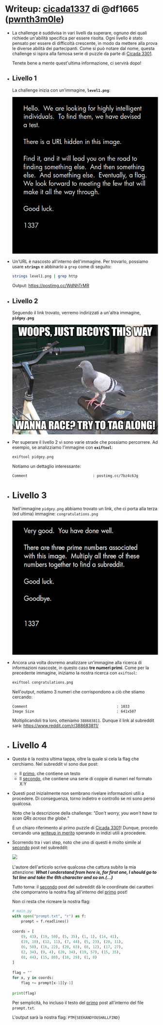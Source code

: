 # Writeup: [cicada1337](https://training.olicyber.it/challenges#challenge-160) di @df1665 ([pwnth3m0le](https://pwnthem0le.polito.it/)) 
 


- La challenge è suddivisa in vari livelli da superare, ognuno dei quali richiede un'abilità specifica per essere risolta. Ogni livello è stato pensato per essere di difficoltà crescente, in modo da mettere alla prova le diverse abilità dei partecipanti. Come si può notare dal nome, questa challenge si ispira alla famosa serie di puzzle da parte di [Cicada 3301](https://it.wikipedia.org/wiki/Cicada_3301).
  
  Tenete bene a mente quest'ultima informazione, ci servirà dopo!
- ## Livello 1
  
  La challenge inizia con un'immagine, **`level1.png`**:
  
  ![](https://raw.githubusercontent.com/Davidtozz/CTFs/main/olicyber/sections/m0leCon%202021%20-%20Beginner%20CTF/cicada1337/level1.png)
- Un'URL è nascosto all'interno dell'immagine. Per trovarlo, possiamo usare **`strings`** e abbinarlo a `grep` come di seguito:
  ```bash
  strings level1.png | grep http
  ```
  Output: https://postimg.cc/WdNhTrMR
- ## Livello 2
  
  Seguendo il link trovato, verremo indirizzati a un'altra immagine, **`pidgey.png`**
  
  ![](https://raw.githubusercontent.com/Davidtozz/CTFs/main/olicyber/sections/m0leCon%202021%20-%20Beginner%20CTF/cicada1337/pidgey.jpg)
- Per superare il livello 2 vi sono varie strade che possiamo percorrere. Ad esempio, se analizziamo l'immagine con **`exiftool`**:
  ```bash
  exiftool pidgey.png
  ```
  
  Notiamo un dettaglio interessante:
  ```
  Comment                              : postimg.cc/7bz4c6Jg
  ```
- # Livello 3
  
  Nell'immagine `pidgey.png` abbiamo trovato un link, che ci porta alla terza (ed ultima) immagine:
  `congratulations.png`
  
  ![](https://raw.githubusercontent.com/Davidtozz/CTFs/main/olicyber/sections/m0leCon%202021%20-%20Beginner%20CTF/cicada1337/congratulations.jpg)
- Ancora una volta dovremo analizzare un'immagine alla ricerca di informazioni nascoste, in questo caso **tre numeri primi**. Come per la precedente immagine, iniziamo la nostra ricerca con `exiftool`:
  ```bash 
  exiftool congratulations.png
  ```
  
  
  Nell'output, notiamo 3 numeri che corrispondono a ciò che stiamo cercando:
  
  ```
  Comment                                         : 1033    
  Image Size                                      : 641x587
  ```
  
  Moltiplicandoli tra loro, otteniamo `388683811`. 
  Dunque il link al subreddit sarà: https://www.reddit.com/r/388683811/
- # Livello 4
- Questa è la nostra ultima tappa, oltre la quale si cela la flag che cerchiamo. Nel subreddit vi sono due post:
	- Il [primo](https://www.reddit.com/r/388683811/comments/tcdcpw/_/), che contiene un testo
	- Il [secondo](https://www.reddit.com/r/388683811/comments/tcddrw/_/), che contiene una serie di coppie di numeri nel formato X:Y
- Questi post inizialmente non sembrano rivelare informazioni utili a procedere. Di conseguenza, torno indietro e controllo se mi sono perso qualcosa.
  
  Noto che la descrizione della challenge:
  *"Don't worry, you won't have to scan QRs across the globe."*
  
  È un chiaro riferimento al primo puzzle di [Cicada 3301](https://it.wikipedia.org/wiki/Cicada_3301)! Dunque, procedo cercando una [writeup in merito](https://anilcelik.medium.com/en-tryhackme-cicada-3301-vol-1-write-up-9f7eb4fec1fd) sperando in indizi utili a procedere.
- Scorrendo tra i vari step, noto che uno di questi è molto simile al [secondo](https://www.reddit.com/r/388683811/comments/tcddrw/_/) post nel subreddit:
  
  ![](https://miro.medium.com/v2/resize:fit:720/0*pJSsxvaxLpxgxskT)
  
  L'autore dell'articolo scrive qualcosa che cattura subito la mia attenzione:
  ***What I understand from here is, for first one, I should go to 1st line and take the 6th character and so on.(...)***
  
  Tutto torna: il [secondo](https://www.reddit.com/r/388683811/comments/tcddrw/_/) post del subreddit dà le coordinate dei caratteri che comporranno la nostra flag all'interno del [primo](https://www.reddit.com/r/388683811/comments/tcdcpw/_/) post!
  
  Non ci resta che ricreare la nostra flag:
  ```python
  # main.py
  with open("prompt.txt", "r") as f:
      prompt = f.readlines()
  
  coords = [ 
      (9, 43), (19, 50), (5, 35), (1, 1), (14, 41), 
      (19, 10), (12, 11), (7, 44), (5, 23), (20, 11),
      (6, 58), (16, 22), (20, 63), (8, 12), (17, 27),
      (2, 34), (9, 4), (20, 34), (19, 57), (15, 35),
      (8, 44), (15, 80), (18, 29), (1, 8)
  ]
  
  flag = ""
  for x, y in coords:
      flag += prompt[x-1][y-1]
  
  print(flag)
  ```
  Per semplicità, ho incluso il testo del [primo](https://www.reddit.com/r/388683811/comments/tcdcpw/_/) post all'interno del file `prompt.txt`. 
  
  L'output sarà la nostra flag: `PTM{SEEKANDYOUSHALLFIND}`
